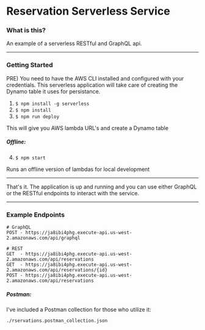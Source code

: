 # Reservation Serverless Service

### What is this?

An example of a serverless RESTful and GraphQL api.

---

### Getting Started

PRE) You need to have the AWS CLI installed and configured with your credentials. This
serverless application will take care of creating the Dynamo table it uses for persistance.

1) `$ npm install -g serverless`
2) `$ npm install`
3) `$ npm run deploy` 

This will give you AWS lambda URL's and create a Dynamo table

##### Offline:

4) `$ npm start`

Runs an offline version of lambdas for local development

----------

That's it. The application is up and running and you can use either GraphQL or the RESTful 
endpoints to interact with the service.

----------

### Example Endpoints

```
# GraphQL
POST - https://ja8ibi4phg.execute-api.us-west-2.amazonaws.com/api/graphql

# REST
GET  - https://ja8ibi4phg.execute-api.us-west-2.amazonaws.com/api/reservations
GET  - https://ja8ibi4phg.execute-api.us-west-2.amazonaws.com/api/reservations/{id}
POST - https://ja8ibi4phg.execute-api.us-west-2.amazonaws.com/api/reservations
```

##### Postman:

I've included a Postman collection for those who utilize it:

`./rservations.postman_collection.json`
